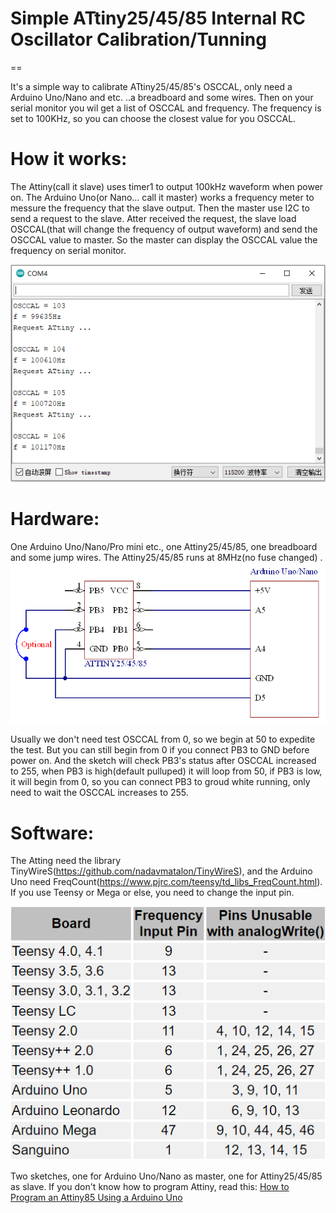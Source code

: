 # Simple ATtiny25/45/85 Internal RC Oscillator Calibration/Tunning
==

It's a simple way to calibrate ATtiny25/45/85's OSCCAL, only need a Arduino Uno/Nano and etc. ..a breadboard and some wires. Then on your serial monitor you wil get a list of OSCCAL and frequency. The frequency is set to 100KHz, so you can choose the closest value for you OSCCAL.

**How it works:**
==
The Attiny(call it slave) uses timer1 to output 100kHz waveform when power on. The Arduino Uno(or Nano... call it master) works a frequency meter to messure the frequency that the slave output. Then the master use I2C to send a request to the slave. Atter received the request, the slave load OSCCAL(that will change the frequency of output waveform) and send the OSCCAL value to master. So the master can display the OSCCAL value the frequency on serial monitor.

![image](Documents/SerialMonitor.png)

**Hardware:**
==
One Arduino Uno/Nano/Pro mini etc., one Attiny25/45/85, one breadboard and some jump wires. The Attiny25/45/85 runs at 8MHz(no fuse changed) .
![image](Documents/Schematic.png)

Usually we don't need test OSCCAL from 0, so we begin at 50 to expedite the test. But you can still begin from 0 if you connect PB3 to GND before power on. And the sketch will check PB3's status after OSCCAL increased to 255, when PB3 is high(default pulluped) it will loop from 50, if PB3 is low, it will begin from 0, so you can connect PB3 to groud white running, only need to wait the OSCCAL increases to 255.

**Software:**
==
The Atting need the library TinyWireS(https://github.com/nadavmatalon/TinyWireS),  and the Arduino Uno need FreqCount(https://www.pjrc.com/teensy/td_libs_FreqCount.html). If you use Teensy or Mega or else, you need to change the input pin.

![image](Documents/PinFreqIn.png)

Two sketches, one for Arduino Uno/Nano as master,  one for Attiny25/45/85 as slave. 
If you don't know how to program Attiny, read this: [How to Program an Attiny85 Using a Arduino Uno](https://www.instructables.com/How-to-Program-an-Attiny85-From-an-Arduino-Uno/)
